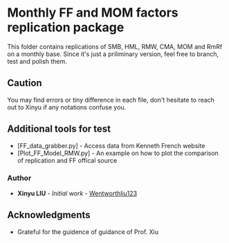 # Monthly FF and MOM factors replication package

This folder contains replications of SMB, HML, RMW, CMA, MOM and RmRf on a monthly base. Since it's just a priliminary version, feel free to branch, test and polish them.

## Caution

You may find errors or tiny difference in each file, don't hesitate to reach out to Xinyu if any notations confuse you.

## Additional tools for test

* [FF_data_grabber.py] - Access data from Kenneth French website
* [Plot_FF_Model_RMW.py] - An example on how to plot the comparison of replication and FF offical source


### Author

* **Xinyu LIU** - *Initial work* - [Wentworthliu123](https://github.com/Wentworthliu123/)


## Acknowledgments

* Grateful for the guidence of guidance of Prof. Xiu
